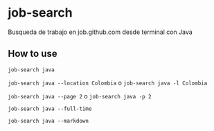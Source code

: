 # job-search
Busqueda de trabajo en job.github.com desde terminal con Java

## How to use

`job-search java`

`job-search java --location Colombia` o `job-search java -l Colombia`

`job-search java --page 2` o `job-search java -p 2`

`job-search java --full-time`

`job-search java --markdown`
